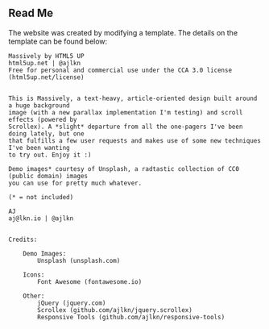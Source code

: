 ## Read Me

The website was created by modifying a template. The details on the template can be found below:


	Massively by HTML5 UP
	html5up.net | @ajlkn
	Free for personal and commercial use under the CCA 3.0 license (html5up.net/license)


	This is Massively, a text-heavy, article-oriented design built around a huge background
	image (with a new parallax implementation I'm testing) and scroll effects (powered by
	Scrollex). A *slight* departure from all the one-pagers I've been doing lately, but one
	that fulfills a few user requests and makes use of some new techniques I've been wanting
	to try out. Enjoy it :)

	Demo images* courtesy of Unsplash, a radtastic collection of CC0 (public domain) images
	you can use for pretty much whatever.

	(* = not included)

	AJ
	aj@lkn.io | @ajlkn


	Credits:

		Demo Images:
			Unsplash (unsplash.com)

		Icons:
			Font Awesome (fontawesome.io)

		Other:
			jQuery (jquery.com)
			Scrollex (github.com/ajlkn/jquery.scrollex)
			Responsive Tools (github.com/ajlkn/responsive-tools)
